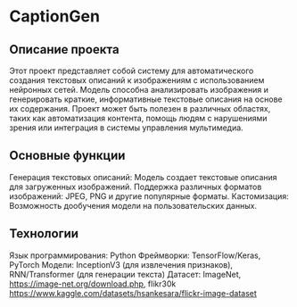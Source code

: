 # CaptionGen

## Описание проекта

Этот проект представляет собой систему для автоматического создания текстовых описаний к изображениям с использованием нейронных сетей.
Модель способна анализировать изображения и генерировать краткие, информативные текстовые описания на основе их содержания.
Проект может быть полезен в различных областях, таких как автоматизация контента, помощь людям с нарушениями зрения или интеграция в системы управления мультимедиа.

## Основные функции

Генерация текстовых описаний: Модель создает текстовые описания для загруженных изображений.
Поддержка различных форматов изображений: JPEG, PNG и другие популярные форматы.
Кастомизация: Возможность дообучения модели на пользовательских данных.

## Технологии

Язык программирования: Python
Фреймворки: TensorFlow/Keras, PyTorch
Модели: InceptionV3 (для извлечения признаков), RNN/Transformer (для генерации текста)
Датасет: ImageNet, https://image-net.org/download.php, flikr30k https://www.kaggle.com/datasets/hsankesara/flickr-image-dataset
